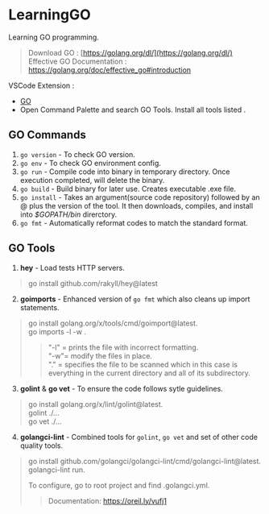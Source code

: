 # LearningGO
Learning GO programming.
  
> Download GO : [https://golang.org/dl/](https://golang.org/dl/)  
> Effective GO Documentation : https://golang.org/doc/effective_go#introduction  
  
VSCode Extension : 
- [GO](golang.go)
- Open Command Palette and search GO Tools. Install all tools listed . 
  
## GO Commands  
1. `go version` - To check GO version.  
2. `go env` - To check GO environment config.  
3. `go run` - Compile code into binary in temporary directory. Once execution completed, will delete the binary.  
4. `go build` - Build binary for later use. Creates executable .exe file.  
5. `go install` - Takes an argument(source code repository) followed by an @ plus the version of the tool. It then downloads, compiles, and install into *$GOPATH/bin* direrctory.  
6. `go fmt` - Automatically reformat codes to match the standard format.  
    
## GO Tools  
1. **hey** - Load tests HTTP servers.  
> go install github.com/rakyll/hey@latest  
2. **goimports** - Enhanced version of `go fmt` which also cleans up import statements.  
> go install golang.org/x/tools/cmd/goimport@latest.  
> go imports -l -w .  
>> "-l" = prints the file with incorrect formatting.  
>> "-w"= modify the files in place.  
>> "."  = specifies the file to be scanned which in this case is everything in the current directory and all of its subdirectory.  
3. **golint** & **go vet** - To ensure the code follows sytle guidelines.  
> go install golang.org/x/lint/golint@latest.  
> golint ./...  
> go vet ./...  
4. **golangci-lint** - Combined tools for `golint`, `go vet` and set of other code quality tools.  
> go install github.com/golangci/golangci-lint/cmd/golangci-lint@latest.  
> golangci-lint run.  
>
> To configure, go to root project and find .golangci.yml.  
>> Documentation: https://oreil.ly/vufj1  
  